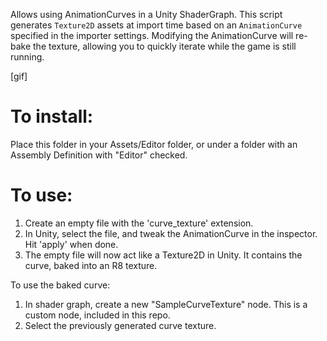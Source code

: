 Allows using AnimationCurves in a Unity ShaderGraph. This script generates `Texture2D` assets at import time based on an `AnimationCurve` specified in the importer settings. Modifying the AnimationCurve will re-bake the texture, allowing you to quickly iterate while the game is still running. 

[gif]

# To install:
Place this folder in your Assets/Editor folder, or under a folder with an Assembly Definition with "Editor" checked.

# To use:
1. Create an empty file with the 'curve_texture' extension. 
2. In Unity, select the file, and tweak the AnimationCurve in the inspector. Hit 'apply' when done.
3. The empty file will now act like a Texture2D in Unity. It contains the curve, baked into an R8 texture.

To use the baked curve:
1. In shader graph, create a new "SampleCurveTexture" node. This is a custom node, included in this repo.
2. Select the previously generated curve texture. 

